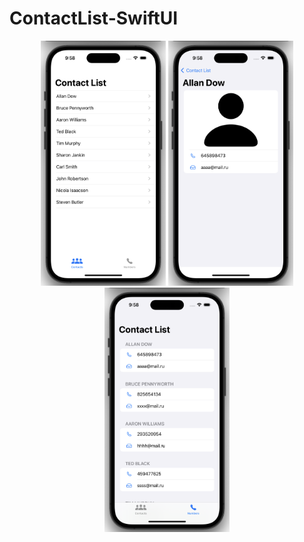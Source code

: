 # ContactList-SwiftUI
<div align="center">
<img src="https://github.com/KateKashko/ContactList-SwiftUI/blob/main/ContactList.png" alt="Image" width="200"/>
<img src="https://github.com/KateKashko/ContactList-SwiftUI/blob/main/ContactDetails.png" alt="Image" width="200"/>
<img src="https://github.com/KateKashko/ContactList-SwiftUI/blob/main/Numbers.png" alt="Image" width="200"/>
</div>
